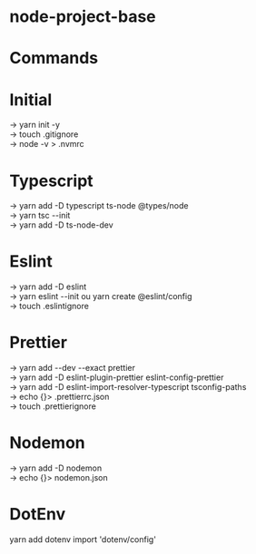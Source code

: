 # node-project-base
# Commands
# Initial
-> yarn init -y <br>
-> touch .gitignore <br>
-> node -v > .nvmrc
# Typescript
-> yarn add -D typescript ts-node @types/node <br>
-> yarn tsc --init <br>
-> yarn add -D ts-node-dev <br>
# Eslint
-> yarn add -D eslint <br>
-> yarn eslint --init ou yarn create @eslint/config <br>
-> touch .eslintignore <br>
# Prettier
-> yarn add --dev --exact prettier <br>
-> yarn add -D eslint-plugin-prettier eslint-config-prettier <br>
-> yarn add -D eslint-import-resolver-typescript tsconfig-paths <br>
-> echo {}> .prettierrc.json <br>
-> touch .prettierignore <br>
# Nodemon
-> yarn add -D nodemon <br>
-> echo {}> nodemon.json <br>
# DotEnv
yarn add dotenv
import 'dotenv/config'
